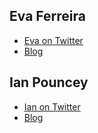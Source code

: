 ## Eva Ferreira

- [Eva on Twitter](https://twitter.com/evaferreira92)
- [Blog](http://evaferreira.com.ar/en/)

## Ian Pouncey

- [Ian on Twitter](https://github.com/IanPouncey)
- [Blog](http://ianpouncey.com/)
